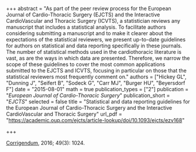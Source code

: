 +++
abstract = "As part of the peer review process for the European Journal of Cardio-Thoracic Surgery (EJCTS) and the Interactive CardioVascular and Thoracic Surgery (ICVTS), a statistician reviews any manuscript that includes a statistical analysis. To facilitate authors considering submitting a manuscript and to make it clearer about the expectations of the statistical reviewers, we present up-to-date guidelines for authors on statistical and data reporting specifically in these journals. The number of statistical methods used in the cardiothoracic literature is vast, as are the ways in which data are presented. Therefore, we narrow the scope of these guidelines to cover the most common applications submitted to the EJCTS and ICVTS, focusing in particular on those that the statistical reviewers most frequently comment on."
authors = ["Hickey GL", "Dunning J", "Seifert B", "Sodeck G", "Carr MJ", "Burger HU", "Beyersdorf F"]
date = "2015-08-01"
math = true
publication_types = ["2"]
publication = "*European Journal of Cardio-Thoracic Surgery*"
publication_short = "*EJCTS*"
selected = false
title = "Statistical and data reporting guidelines for the European Journal of Cardio-Thoracic Surgery and the Interactive CardioVascular and Thoracic Surgery"
url_pdf = "https://academic.oup.com/ejcts/article-lookup/doi/10.1093/ejcts/ezv168"

+++

[Corrigendum](https://academic.oup.com/ejcts/article-lookup/doi/10.1093/ejcts/ezw003), 2016; 49(3): 1024.